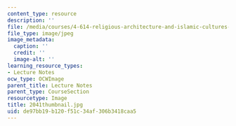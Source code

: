 ```yaml
---
content_type: resource
description: ''
file: /media/courses/4-614-religious-architecture-and-islamic-cultures-fall-2002/de97bb19b120f51c34af306b3418caa5_2041thumbnail.jpg
file_type: image/jpeg
image_metadata:
  caption: ''
  credit: ''
  image-alt: ''
learning_resource_types:
- Lecture Notes
ocw_type: OCWImage
parent_title: Lecture Notes
parent_type: CourseSection
resourcetype: Image
title: 2041thumbnail.jpg
uid: de97bb19-b120-f51c-34af-306b3418caa5
---
```

